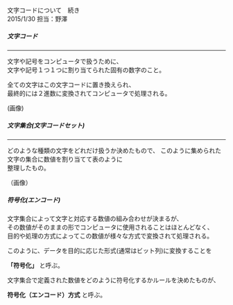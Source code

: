 文字コードについて　続き　　　　　　　　　　　　　　　　　　　　2015/1/30 担当：野澤  

##### 文字コード
-------------------
文字や記号をコンピュータで扱うために、  
文字や記号１つ１つに割り当てられた固有の数字のこと。  

全ての文字はこの文字コードに置き換えられ、  
最終的には２進数に変換されてコンピュータで処理される。  

(画像)  

##### 文字集合(文字コードセット)
----------------------------------

どのような種類の文字をどれだけ扱うか決めたもので、 
このように集められた文字の集合に数値を割り当てて表のように  
整理したもの。  

（画像）

##### 符号化(エンコード)
文字集合によって文字と対応する数値の組み合わせが決まるが、  
その数値がそのままの形でコンピュータに使用されることはほとんどなく、  
目的や処理の方式によってこの数値が様々な方式で変換されて処理される。  

このように、データを目的に応じた形式(通常はビット列)に変換することを  

**「符号化」** と呼ぶ。  

文字集合で定義された数値をどのように符号化するかルールを決めたものが、  

**符号化（エンコード）方式** と呼ぶ。









